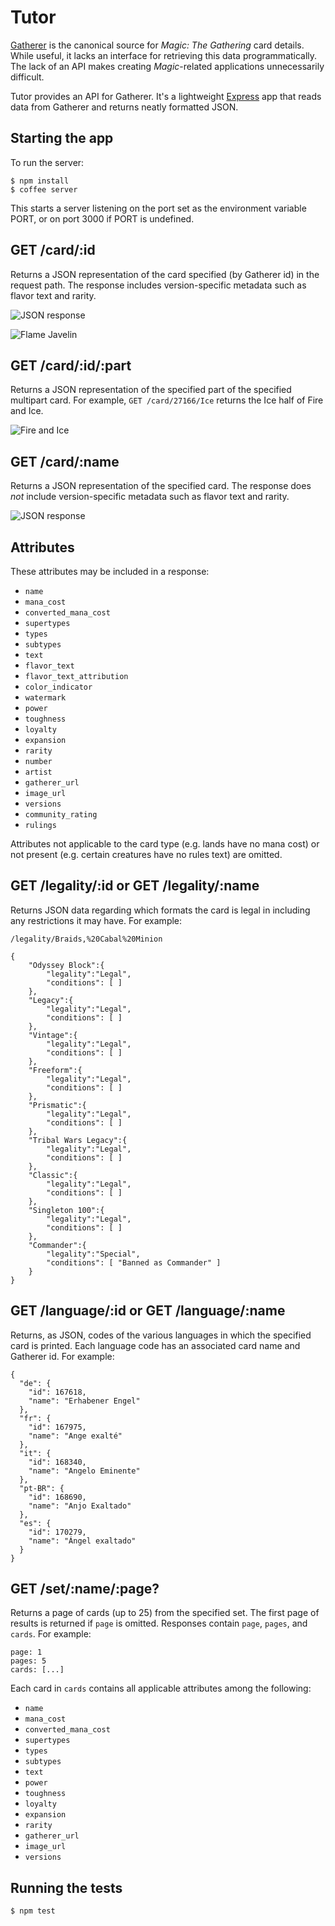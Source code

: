 # Tutor

[Gatherer][1] is the canonical source for _Magic: The Gathering_ card details.
While useful, it lacks an interface for retrieving this data programmatically.
The lack of an API makes creating _Magic_-related applications unnecessarily
difficult.

Tutor provides an API for Gatherer. It's a lightweight [Express][2] app that
reads data from Gatherer and returns neatly formatted JSON.

## Starting the app

To run the server:

    $ npm install
    $ coffee server

This starts a server listening on the port set as the environment variable PORT,
or on port 3000 if PORT is undefined.

## GET /card/:id

Returns a JSON representation of the card specified (by Gatherer id) in the
request path. The response includes version-specific metadata such as flavor
text and rarity.

![JSON response](http://cl.ly/image/3f0y1I3D1N1p/json-response.png)

![Flame Javelin][4]

## GET /card/:id/:part

Returns a JSON representation of the specified part of the specified multipart
card. For example, `GET /card/27166/Ice` returns the Ice half of Fire and Ice.

![Fire and Ice][5]

## GET /card/:name

Returns a JSON representation of the specified card. The response does *not*
include version-specific metadata such as flavor text and rarity.

![JSON response](http://cl.ly/image/2q0b3A3R3q0L/json-response.png)

## Attributes

These attributes may be included in a response:

  - `name`
  - `mana_cost`
  - `converted_mana_cost`
  - `supertypes`
  - `types`
  - `subtypes`
  - `text`
  - `flavor_text`
  - `flavor_text_attribution`
  - `color_indicator`
  - `watermark`
  - `power`
  - `toughness`
  - `loyalty`
  - `expansion`
  - `rarity`
  - `number`
  - `artist`
  - `gatherer_url`
  - `image_url`
  - `versions`
  - `community_rating`
  - `rulings`

Attributes not applicable to the card type (e.g. lands have no mana cost) or
not present (e.g. certain creatures have no rules text) are omitted.

## GET /legality/:id or GET /legality/:name

Returns JSON data regarding which formats the card is legal in including any
restrictions it may have.
For example:

`/legality/Braids,%20Cabal%20Minion`

    {
        "Odyssey Block":{
            "legality":"Legal",
            "conditions": [ ]
        },
        "Legacy":{
            "legality":"Legal",
            "conditions": [ ]
        },
        "Vintage":{
            "legality":"Legal",
            "conditions": [ ]
        },
        "Freeform":{
            "legality":"Legal",
            "conditions": [ ]
        },
        "Prismatic":{
            "legality":"Legal",
            "conditions": [ ]
        },
        "Tribal Wars Legacy":{
            "legality":"Legal",
            "conditions": [ ]
        },
        "Classic":{
            "legality":"Legal",
            "conditions": [ ]
        },
        "Singleton 100":{
            "legality":"Legal",
            "conditions": [ ]
        },
        "Commander":{
            "legality":"Special",
            "conditions": [ "Banned as Commander" ]
        }
    }

## GET /language/:id or GET /language/:name

Returns, as JSON, codes of the various languages in which the specified card
is printed. Each language code has an associated card name and Gatherer id.
For example:

    {
      "de": {
        "id": 167618,
        "name": "Erhabener Engel"
      },
      "fr": {
        "id": 167975,
        "name": "Ange exalté"
      },
      "it": {
        "id": 168340,
        "name": "Angelo Eminente"
      },
      "pt-BR": {
        "id": 168690,
        "name": "Anjo Exaltado"
      },
      "es": {
        "id": 170279,
        "name": "Ángel exaltado"
      }
    }


## GET /set/:name/:page?

Returns a page of cards (up to 25) from the specified set. The first page of
results is returned if `page` is omitted. Responses contain `page`, `pages`,
and `cards`. For example:

    page: 1
    pages: 5
    cards: [...]

Each card in `cards` contains all applicable attributes among the following:

  - `name`
  - `mana_cost`
  - `converted_mana_cost`
  - `supertypes`
  - `types`
  - `subtypes`
  - `text`
  - `power`
  - `toughness`
  - `loyalty`
  - `expansion`
  - `rarity`
  - `gatherer_url`
  - `image_url`
  - `versions`

## Running the tests

    $ npm test


[1]: http://gatherer.wizards.com/
[2]: http://expressjs.com/
[3]: http://localhost:3000/
[4]: http://gatherer.wizards.com/Handlers/Image.ashx?multiverseid=146017&type=card
[5]: http://gatherer.wizards.com/Handlers/Image.ashx?multiverseid=27166&type=card&options=rotate90
